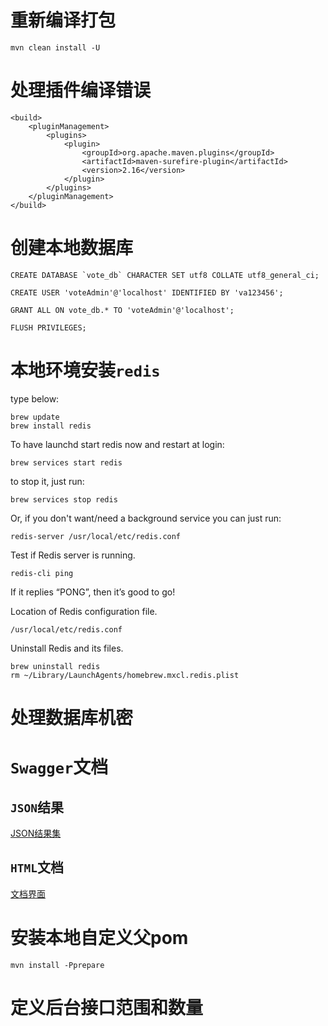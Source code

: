 # 重新编译打包

    mvn clean install -U

# 处理插件编译错误

    <build>
        <pluginManagement>
            <plugins>
                <plugin>
                    <groupId>org.apache.maven.plugins</groupId>
                    <artifactId>maven-surefire-plugin</artifactId>
                    <version>2.16</version>
                </plugin>
            </plugins>
        </pluginManagement>
    </build>

# 创建本地数据库

    CREATE DATABASE `vote_db` CHARACTER SET utf8 COLLATE utf8_general_ci;
    
    CREATE USER 'voteAdmin'@'localhost' IDENTIFIED BY 'va123456';
    
    GRANT ALL ON vote_db.* TO 'voteAdmin'@'localhost';
    
    FLUSH PRIVILEGES;

# 本地环境安装`redis`

type below:

    brew update
    brew install redis

To have launchd start redis now and restart at login:

    brew services start redis

to stop it, just run:

    brew services stop redis

Or, if you don't want/need a background service you can just run:

    redis-server /usr/local/etc/redis.conf

Test if Redis server is running.

    redis-cli ping

If it replies “PONG”, then it’s good to go!

Location of Redis configuration file.

    /usr/local/etc/redis.conf

Uninstall Redis and its files.

    brew uninstall redis
    rm ~/Library/LaunchAgents/homebrew.mxcl.redis.plist

# 处理数据库机密

# `Swagger`文档

## `JSON`结果

[JSON结果集](http://localhost:8000/v2/api-docs)

## `HTML`文档

[文档界面](http://localhost:8000/swagger-ui.html)

# 安装本地自定义父pom

    mvn install -Pprepare

# 定义后台接口范围和数量
